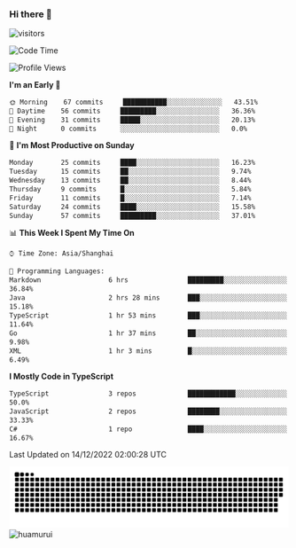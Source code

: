 ### Hi there 👋
 ![visitors](https://visitor-badge.laobi.icu/badge?page_id=huamurui)

<!-- [![知乎](https://img.shields.io/badge/dynamic/json?url=https%3A%2F%2Fapi.swo.moe%2Fstats%2Fzhihu%2Fke-ai-wu-li-de-nan-hai-zi&query=count&color=282c34&label=%E7%9F%A5%E4%B9%8E&labelColor=0084ff&logo=zhihu&logoColor=ffffff&suffix=+%E5%85%B3%E6%B3%A8&cacheSeconds=3600)](https://www.zhihu.com/people/ke-ai-wu-li-de-nan-hai-zi)
 -->


<!--START_SECTION:waka-->
![Code Time](http://img.shields.io/badge/Code%20Time-135%20hrs%2017%20mins-blue)

![Profile Views](http://img.shields.io/badge/Profile%20Views-1-blue)

**I'm an Early 🐤** 

```text
🌞 Morning    67 commits     ███████████░░░░░░░░░░░░░░   43.51% 
🌆 Daytime    56 commits     █████████░░░░░░░░░░░░░░░░   36.36% 
🌃 Evening    31 commits     █████░░░░░░░░░░░░░░░░░░░░   20.13% 
🌙 Night      0 commits      ░░░░░░░░░░░░░░░░░░░░░░░░░   0.0%

```
📅 **I'm Most Productive on Sunday** 

```text
Monday       25 commits     ████░░░░░░░░░░░░░░░░░░░░░   16.23% 
Tuesday      15 commits     ██░░░░░░░░░░░░░░░░░░░░░░░   9.74% 
Wednesday    13 commits     ██░░░░░░░░░░░░░░░░░░░░░░░   8.44% 
Thursday     9 commits      █░░░░░░░░░░░░░░░░░░░░░░░░   5.84% 
Friday       11 commits     █░░░░░░░░░░░░░░░░░░░░░░░░   7.14% 
Saturday     24 commits     ████░░░░░░░░░░░░░░░░░░░░░   15.58% 
Sunday       57 commits     █████████░░░░░░░░░░░░░░░░   37.01%

```


📊 **This Week I Spent My Time On** 

```text
⌚︎ Time Zone: Asia/Shanghai

💬 Programming Languages: 
Markdown                 6 hrs               █████████░░░░░░░░░░░░░░░░   36.84% 
Java                     2 hrs 28 mins       ███░░░░░░░░░░░░░░░░░░░░░░   15.18% 
TypeScript               1 hr 53 mins        ███░░░░░░░░░░░░░░░░░░░░░░   11.64% 
Go                       1 hr 37 mins        ██░░░░░░░░░░░░░░░░░░░░░░░   9.98% 
XML                      1 hr 3 mins         █░░░░░░░░░░░░░░░░░░░░░░░░   6.49%

```

**I Mostly Code in TypeScript** 

```text
TypeScript               3 repos             ████████████░░░░░░░░░░░░░   50.0% 
JavaScript               2 repos             ████████░░░░░░░░░░░░░░░░░   33.33% 
C#                       1 repo              ████░░░░░░░░░░░░░░░░░░░░░   16.67%

```



 Last Updated on 14/12/2022 02:00:28 UTC
<!--END_SECTION:waka-->

<!--
![知乎](https://stats.justsong.cn/api/zhihu?username=ke-ai-wu-li-de-nan-hai-zi)
![bilibili](https://stats.justsong.cn/api/bilibili/?id=144672037)
![leetcode](https://stats.justsong.cn/api/leetcode?username=yun-tai-f&cn=true)
![huamurui's Most used languages](https://github-readme-stats.vercel.app/api/top-langs?username=huamurui&show_icons=true&count_private=true&layout=compact&hide_border=true&langs_count=10)

<img align="right" src="https://github-readme-stats.vercel.app/api?username=huamurui&show_icons=true&theme=radical">

**huamurui/huamurui** is a ✨ _special_ ✨ repository because its `README.md` (this file) appears on your GitHub profile.

Here are some ideas to get you started:

- 🔭 I’m currently working on ...
- 🌱 I’m currently learning ...
- 👯 I’m looking to collaborate on ...
- 🤔 I’m looking for help with ...
- 💬 Ask me about ...
- 📫 How to reach me: ...
- 😄 Pronouns: ...
- ⚡ Fun fact: ...
-->

![huamurui](https://raw.githubusercontent.com/huamurui/huamurui/main/assets/github-contribution-grid-snake.svg)
![huamurui](https://count.getloli.com/get/@huamurui)
